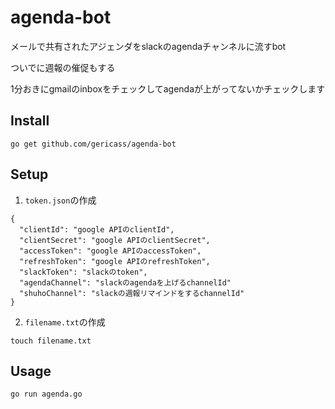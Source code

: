 # agenda-bot

メールで共有されたアジェンダをslackのagendaチャンネルに流すbot

ついでに週報の催促もする

1分おきにgmailのinboxをチェックしてagendaが上がってないかチェックします

## Install

`go get github.com/gericass/agenda-bot`

## Setup

1. `token.json`の作成

```
{
  "clientId": "google APIのclientId",
  "clientSecret": "google APIのclientSecret",
  "accessToken": "google APIのaccessToken",
  "refreshToken": "google APIのrefreshToken",
  "slackToken": "slackのtoken",
  "agendaChannel": "slackのagendaを上げるchannelId"
  "shuhoChannel": "slackの週報リマインドをするchannelId"
}
```

2. `filename.txt`の作成

`touch filename.txt`

## Usage

`go run agenda.go`

